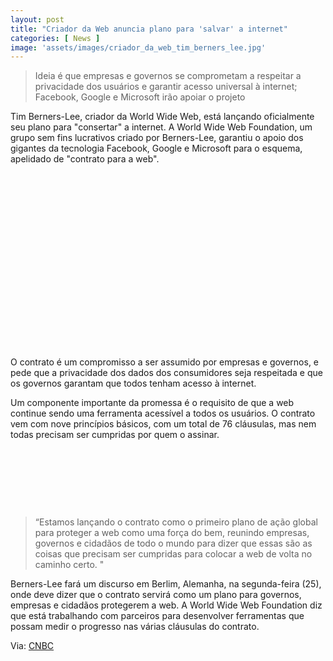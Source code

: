 ```yaml
---
layout: post
title: "Criador da Web anuncia plano para 'salvar' a internet"
categories: [ News ]
image: 'assets/images/criador_da_web_tim_berners_lee.jpg'
---
```


> Ideia é que empresas e governos se comprometam a respeitar a privacidade dos usuários e garantir acesso universal à internet; Facebook, Google e Microsoft irão apoiar o projeto

Tim Berners-Lee, criador da World Wide Web, está lançando oficialmente seu plano para "consertar" a internet. A World Wide Web Foundation, um grupo sem fins lucrativos criado por Berners-Lee, garantiu o apoio dos gigantes da tecnologia Facebook, Google e Microsoft para o esquema, apelidado de "contrato para a web".

<!-- QUADRADO -->
<script async src="//pagead2.googlesyndication.com/pagead/js/adsbygoogle.js"></script>
<ins class="adsbygoogle"
style="display:inline-block;width:336px;height:280px"
data-ad-client="ca-pub-2838251107855362"
data-ad-slot="5351066970"></ins>
<script>
(adsbygoogle = window.adsbygoogle || []).push({});
</script>

O contrato é um compromisso a ser assumido por empresas e governos, e pede que a privacidade dos dados dos consumidores seja respeitada e que os governos garantam que todos tenham acesso à internet.

Um componente importante da promessa é o requisito de que a web continue sendo uma ferramenta acessível a todos os usuários. O contrato vem com nove princípios básicos, com um total de 76 cláusulas, mas nem todas precisam ser cumpridas por quem o assinar.

<!-- MINI ANÚNCIO -->
<script async src="//pagead2.googlesyndication.com/pagead/js/adsbygoogle.js"></script>
<!-- Games Root -->
<ins class="adsbygoogle"
style="display:inline-block;width:730px;height:95px"
data-ad-client="ca-pub-2838251107855362"
data-ad-slot="5351066970"></ins>
<script>
(adsbygoogle = window.adsbygoogle || []).push({});
</script>

> “Estamos lançando o contrato como o primeiro plano de ação global para proteger a web como uma força do bem, reunindo empresas, governos e cidadãos de todo o mundo para dizer que essas são as coisas que precisam ser cumpridas para colocar a web de volta no caminho certo. "

Berners-Lee fará um discurso em Berlim, Alemanha, na segunda-feira (25), onde deve dizer que o contrato servirá como um plano para governos, empresas e cidadãos protegerem a web. A World Wide Web Foundation diz que está trabalhando com parceiros para desenvolver ferramentas que possam medir o progresso nas várias cláusulas do contrato.

<!-- RETANGULO LARGO 2 -->
<script async src="//pagead2.googlesyndication.com/pagead/js/adsbygoogle.js"></script>
<ins class="adsbygoogle"
style="display:block; text-align:center;"
data-ad-layout="in-article"
data-ad-format="fluid"
data-ad-client="ca-pub-2838251107855362"
data-ad-slot="8549252987"></ins>
<script>
(adsbygoogle = window.adsbygoogle || []).push({});
</script>

Via: [CNBC](https://www.cnbc.com/2019/11/25/tim-berners-lee-launches-contract-for-the-web-to-fix-the-internet.html)
